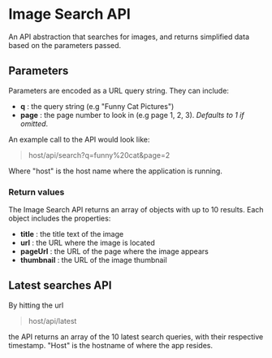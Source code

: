 # Image Search API
An API abstraction that searches for images, and returns simplified data based on the parameters passed.

## Parameters
Parameters are encoded as a URL query string. They can include:
- **q** : the query string (e.g "Funny Cat Pictures")
- **page** : the page number to look in (e.g page 1, 2, 3). *Defaults to 1 if omitted*.

An example call to the API would look like:
> host/api/search?q=funny%20cat&page=2

Where "host" is the host name where the application is running.

### Return values
The Image Search API returns an array of objects with up to 10 results. Each object includes the properties:
- **title** : the title text of the image
- **url** : the URL where the image is located
- **pageUrl** : the URL of the page where the image appears
- **thumbnail** : the URL of the image thumbnail

## Latest searches API
By hitting the url
> host/api/latest

the API returns an array of the 10 latest search queries, with their respective timestamp. "Host" is the hostname of where the app resides.
